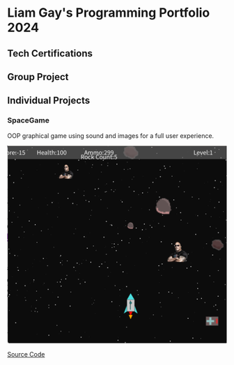 # Liam Gay's Programming Portfolio 2024

## Tech Certifications

## Group Project

## Individual Projects

### SpaceGame
OOP graphical game using sound and images for a full user experience.

![GamePlay](https://github.com/LiamTGay/programmingportfolio/blob/main/images/SG1.png)

[Source Code]()
